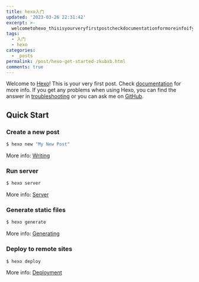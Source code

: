 ```yaml
---
title: hexo入门
updated: '2023-03-26 22:31:42'
excerpt: >-
  welcometohexo_thisisyourveryfirstpostcheckdocumentationformoreinfoifyougetanyproblemswhenusinghexoyoucanfindtheanswerintroubleshootingoryoucanaskmeongithubquickstartcreateanewposthexonewmoreinfo_writingrunserverhexoservermoreinfo_servergeneratestaticfiles
tags:
  - 入门
  - hexo
categories:
  - _posts
permalink: /post/hexo-get-started-zkubxb.html
comments: true
---
```




Welcome to [Hexo](https://hexo.io/)! This is your very first post. Check [documentation](https://hexo.io/docs/) for more info. If you get any problems when using Hexo, you can find the answer in [troubleshooting](https://hexo.io/docs/troubleshooting.html) or you can ask me on [GitHub](https://github.com/hexojs/hexo/issues).

## Quick Start

### Create a new post

```bash
$ hexo new "My New Post"
```

More info: [Writing](https://hexo.io/docs/writing.html)

### Run server

```bash
$ hexo server
```

More info: [Server](https://hexo.io/docs/server.html)

### Generate static files

```bash
$ hexo generate
```

More info: [Generating](https://hexo.io/docs/generating.html)

### Deploy to remote sites

```bash
$ hexo deploy
```

More info: [Deployment](https://hexo.io/docs/one-command-deployment.html)
